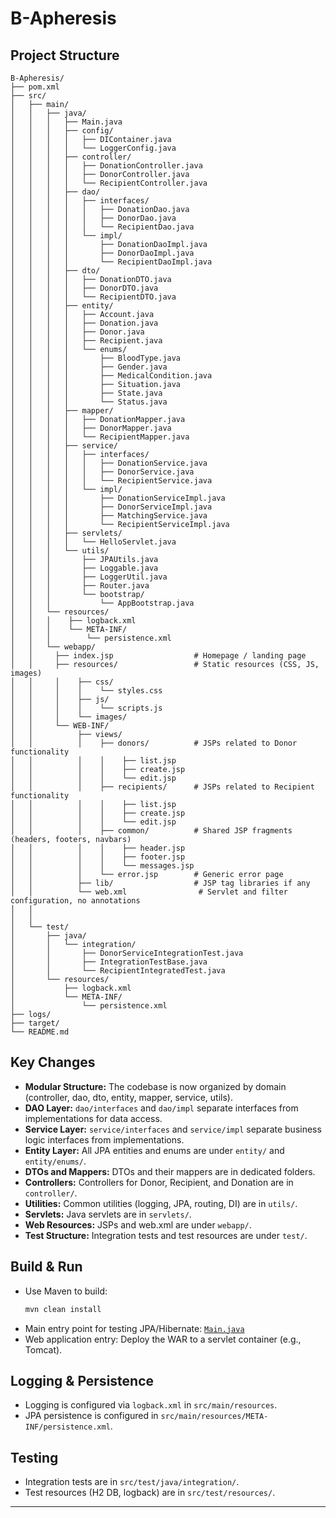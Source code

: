 # B-Apheresis

## Project Structure

```
B-Apheresis/
├── pom.xml
├── src/
│   ├── main/
│   │   ├── java/
│   │   │   ├── Main.java
│   │   │   ├── config/
│   │   │   │   ├── DIContainer.java
│   │   │   │   └── LoggerConfig.java
│   │   │   ├── controller/
│   │   │   │   ├── DonationController.java
│   │   │   │   ├── DonorController.java
│   │   │   │   └── RecipientController.java
│   │   │   ├── dao/
│   │   │   │   ├── interfaces/
│   │   │   │   │   ├── DonationDao.java
│   │   │   │   │   ├── DonorDao.java
│   │   │   │   │   └── RecipientDao.java
│   │   │   │   └── impl/
│   │   │   │       ├── DonationDaoImpl.java
│   │   │   │       ├── DonorDaoImpl.java
│   │   │   │       └── RecipientDaoImpl.java
│   │   │   ├── dto/
│   │   │   │   ├── DonationDTO.java
│   │   │   │   ├── DonorDTO.java
│   │   │   │   └── RecipientDTO.java
│   │   │   ├── entity/
│   │   │   │   ├── Account.java
│   │   │   │   ├── Donation.java
│   │   │   │   ├── Donor.java
│   │   │   │   ├── Recipient.java
│   │   │   │   └── enums/
│   │   │   │       ├── BloodType.java
│   │   │   │       ├── Gender.java
│   │   │   │       ├── MedicalCondition.java
│   │   │   │       ├── Situation.java
│   │   │   │       ├── State.java
│   │   │   │       └── Status.java
│   │   │   ├── mapper/
│   │   │   │   ├── DonationMapper.java
│   │   │   │   ├── DonorMapper.java
│   │   │   │   └── RecipientMapper.java
│   │   │   ├── service/
│   │   │   │   ├── interfaces/
│   │   │   │   │   ├── DonationService.java
│   │   │   │   │   ├── DonorService.java
│   │   │   │   │   └── RecipientService.java
│   │   │   │   └── impl/
│   │   │   │       ├── DonationServiceImpl.java
│   │   │   │       ├── DonorServiceImpl.java
│   │   │   │       ├── MatchingService.java
│   │   │   │       └── RecipientServiceImpl.java
│   │   │   ├── servlets/
│   │   │   │   └── HelloServlet.java
│   │   │   └── utils/
│   │   │       ├── JPAUtils.java
│   │   │       ├── Loggable.java
│   │   │       ├── LoggerUtil.java
│   │   │       ├── Router.java
│   │   │       └── bootstrap/
│   │   │           └── AppBootstrap.java
│   │   └── resources/
│   │   │    ├── logback.xml
│   │   │    └── META-INF/
│   │   │        └── persistence.xml
│   │   └── webapp/
│   │     ├── index.jsp                  # Homepage / landing page
│   │     ├── resources/                 # Static resources (CSS, JS, images)
│   │     │    ├── css/
│   │     │    │    └── styles.css
│   │     │    ├── js/
│   │     │    │    └── scripts.js
│   │     │    └── images/
│   │     └── WEB-INF/
│   │          ├── views/
│   │          │    ├── donors/          # JSPs related to Donor functionality
│   │          │    │    ├── list.jsp
│   │          │    │    ├── create.jsp
│   │          │    │    └── edit.jsp
│   │          │    ├── recipients/      # JSPs related to Recipient functionality
│   │          │    │    ├── list.jsp
│   │          │    │    ├── create.jsp
│   │          │    │    └── edit.jsp
│   │          │    ├── common/          # Shared JSP fragments (headers, footers, navbars)
│   │          │    │    ├── header.jsp
│   │          │    │    ├── footer.jsp
│   │          │    │    └── messages.jsp
│   │          │    └── error.jsp        # Generic error page
│   │          ├── lib/                  # JSP tag libraries if any
│   │          └── web.xml                # Servlet and filter configuration, no annotations
│   │            
│   │           
│   └── test/
│       ├── java/
│       │   └── integration/
│       │       ├── DonorServiceIntegrationTest.java
│       │       ├── IntegrationTestBase.java
│       │       └── RecipientIntegratedTest.java
│       └── resources/
│           ├── logback.xml
│           └── META-INF/
│               └── persistence.xml
├── logs/
├── target/
└── README.md
```

## Key Changes

- **Modular Structure:** The codebase is now organized by domain (controller, dao, dto, entity, mapper, service, utils).
- **DAO Layer:** `dao/interfaces` and `dao/impl` separate interfaces from implementations for data access.
- **Service Layer:** `service/interfaces` and `service/impl` separate business logic interfaces from implementations.
- **Entity Layer:** All JPA entities and enums are under `entity/` and `entity/enums/`.
- **DTOs and Mappers:** DTOs and their mappers are in dedicated folders.
- **Controllers:** Controllers for Donor, Recipient, and Donation are in `controller/`.
- **Utilities:** Common utilities (logging, JPA, routing, DI) are in `utils/`.
- **Servlets:** Java servlets are in `servlets/`.
- **Web Resources:** JSPs and web.xml are under `webapp/`.
- **Test Structure:** Integration tests and test resources are under `test/`.

## Build & Run

- Use Maven to build:
  ```sh
  mvn clean install
  ```
- Main entry point for testing JPA/Hibernate: [`Main.java`](src/main/java/Main.java)
- Web application entry: Deploy the WAR to a servlet container (e.g., Tomcat).

## Logging & Persistence

- Logging is configured via `logback.xml` in `src/main/resources`.
- JPA persistence is configured in `src/main/resources/META-INF/persistence.xml`.

## Testing

- Integration tests are in `src/test/java/integration/`.
- Test resources (H2 DB, logback) are in `src/test/resources/`.

---
